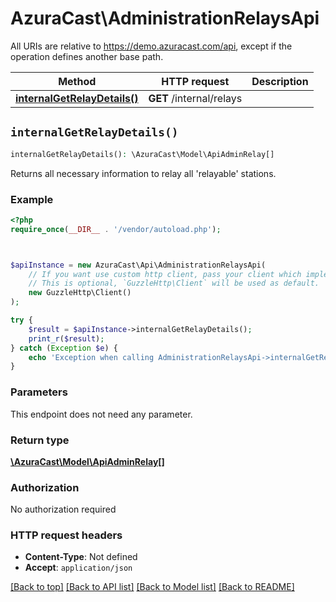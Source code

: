 # AzuraCast\AdministrationRelaysApi

All URIs are relative to https://demo.azuracast.com/api, except if the operation defines another base path.

| Method | HTTP request | Description |
| ------------- | ------------- | ------------- |
| [**internalGetRelayDetails()**](AdministrationRelaysApi.md#internalGetRelayDetails) | **GET** /internal/relays |  |


## `internalGetRelayDetails()`

```php
internalGetRelayDetails(): \AzuraCast\Model\ApiAdminRelay[]
```



Returns all necessary information to relay all 'relayable' stations.

### Example

```php
<?php
require_once(__DIR__ . '/vendor/autoload.php');



$apiInstance = new AzuraCast\Api\AdministrationRelaysApi(
    // If you want use custom http client, pass your client which implements `GuzzleHttp\ClientInterface`.
    // This is optional, `GuzzleHttp\Client` will be used as default.
    new GuzzleHttp\Client()
);

try {
    $result = $apiInstance->internalGetRelayDetails();
    print_r($result);
} catch (Exception $e) {
    echo 'Exception when calling AdministrationRelaysApi->internalGetRelayDetails: ', $e->getMessage(), PHP_EOL;
}
```

### Parameters

This endpoint does not need any parameter.

### Return type

[**\AzuraCast\Model\ApiAdminRelay[]**](../Model/ApiAdminRelay.md)

### Authorization

No authorization required

### HTTP request headers

- **Content-Type**: Not defined
- **Accept**: `application/json`

[[Back to top]](#) [[Back to API list]](../../README.md#endpoints)
[[Back to Model list]](../../README.md#models)
[[Back to README]](../../README.md)
